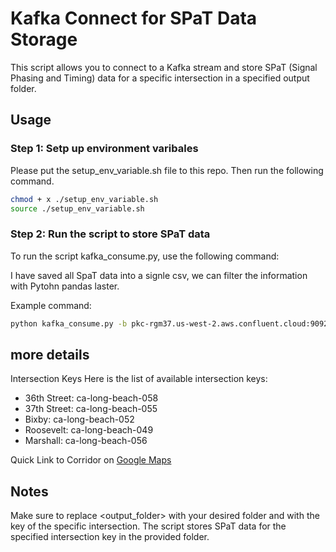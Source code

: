 # Kafka Connect for SPaT Data Storage

This script allows you to connect to a Kafka stream and store SPaT (Signal Phasing and Timing) data for a specific intersection in a specified output folder.

## Usage

### Step 1: Setp up environment varibales

Please put the setup_env_variable.sh file to this repo. Then run the following command. 

``` bash 
chmod + x ./setup_env_variable.sh
source ./setup_env_variable.sh

```

### Step 2: Run the script to store SPaT data
To run the script kafka_consume.py, use the following command:

I have saved all SpaT data into a signle csv, we can filter the information with Pytohn pandas laster. 

Example command:
```bash
python kafka_consume.py -b pkc-rgm37.us-west-2.aws.confluent.cloud:9092 -s https://psrc-w7m1mm.us-west-2.aws.confluent.cloud -t calc.ntcip.gammas -g test-group
```

## more details
Intersection Keys
Here is the list of available intersection keys:
* 36th Street: ca-long-beach-058
* 37th Street: ca-long-beach-055
* Bixby: ca-long-beach-052
* Roosevelt: ca-long-beach-049
* Marshall: ca-long-beach-056

Quick Link to Corridor on [Google Maps](https://www.google.com/maps/place/Atlantic+%26+Bixby+SE/@33.8306672,-118.1949731,15z/data=!4m10!1m2!2m1!1sBixby+%26+Atlantic!3m6!1s0x80dd339849c22dfb:0x2e1fb0b345b7e155!8m2!3d33.827398!4d-118.184881!15sChBCaXhieSAmIEF0bGFudGljkgEIYnVzX3N0b3DgAQA!16s%2Fg%2F1tcxvk3z?entry=ttu&g_ep=EgoyMDI0MTAwOC4wIKXMDSoASAFQAw%3D%3D)


## Notes
Make sure to replace <output_folder> with your desired folder and <key> with the key of the specific intersection.
The script stores SPaT data for the specified intersection key in the provided folder.